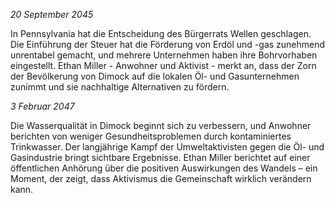 *20 September 2045*

In Pennsylvania hat die Entscheidung des Bürgerrats Wellen geschlagen. Die Einführung der Steuer hat die Förderung von Erdöl und -gas zunehmend unrentabel gemacht, und mehrere Unternehmen haben ihre Bohrvorhaben eingestellt. Ethan Miller - Anwohner und Aktivist - merkt an, dass der Zorn der Bevölkerung von Dimock auf die lokalen Öl- und Gasunternehmen zunimmt und sie nachhaltige Alternativen zu fördern. 

*3 Februar 2047*

Die Wasserqualität in Dimock beginnt sich zu verbessern, und Anwohner berichten von weniger Gesundheitsproblemen durch kontaminiertes Trinkwasser. Der langjährige Kampf der Umweltaktivisten gegen die Öl- und Gasindustrie bringt sichtbare Ergebnisse. Ethan Miller berichtet auf einer öffentlichen Anhörung über die positiven Auswirkungen des Wandels – ein Moment, der zeigt, dass Aktivismus die Gemeinschaft wirklich verändern kann.
